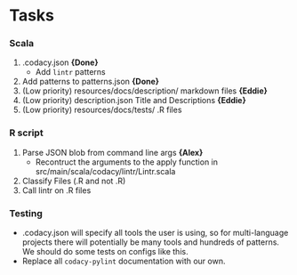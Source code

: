 # Tasks

### Scala

1. .codacy.json **{Done}**
    - Add `lintr` patterns
2. Add patterns to patterns.json **{Done}**
3. (Low priority) resources/docs/description/ markdown files **{Eddie}**
4. (Low priority) description.json Title and Descriptions **{Eddie}**
5. (Low priority) resources/docs/tests/ .R files


### R script

1. Parse JSON blob from command line args **{Alex}**
    - Recontruct the arguments to the apply function in
    src/main/scala/codacy/lintr/Lintr.scala
2. Classify Files (.R and not .R)
3. Call lintr on .R files


### Testing

- .codacy.json will specify all tools the user is using, so for
multi-language projects there will potentially be many tools and
hundreds of patterns. We should do some tests on configs like this.
- Replace all `codacy-pylint` documentation with our own.